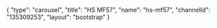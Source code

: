{
    "type": "carousel",
    "title": "HS MF57",
    "name": "hs-mf57",
    "channelId": "135309253",
    "layout": "bootstrap"
}